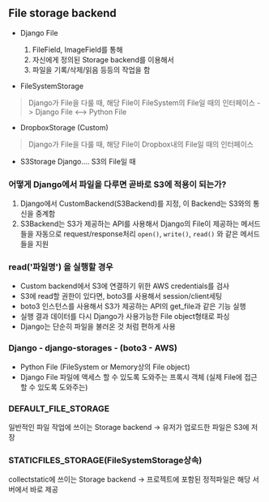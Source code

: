 ## File storage backend

- Django File
    1. FileField, ImageField를 통해
    2. 자신에게 정의된 Storage backend를 이용해서
    3. 파일을 기록/삭제/읽음 등등의 작업을 함


- FileSystemStorage
> Django가 File을 다룰 때, 해당 File이 FileSystem의 File일 때의 인터페이스 -> Django File <--> Python File

- DropboxStorage (Custom)
> Django가 File을 다룰 때, 해당 File이 Dropbox내의 File일 때의 인터페이스

- S3Storage
    Django.... S3의 File일 때


### 어떻게 Django에서 파일을 다루면 곧바로 S3에 적용이 되는가?

1. Django에서 CustomBackend(S3Backend)를 지정, 이 Backend는 S3와의 통신을 중계함
2. S3Backend는 S3가 제공하는 API를 사용해서 Django의 File이 제공하는 메서드들을 자동으로 request/response처리 `open()`, `write()`, `read()` 와 같은 메서드들을 지원

### read('파일명') 을 실행할 경우

- Custom backend에서 S3에 연결하기 위한 AWS credentials를 검사
- S3에 read할 권한이 있다면, boto3를 사용해서 session/client세팅
- boto3 인스턴스를 사용해서 S3가 제공하는 API의 get_file과 같은 기능 실행
- 실행 결과 데이터를 다시 Django가 사용가능한 File object형태로 파싱
- Django는 단순히 파일을 불러온 것 처럼 편하게 사용

### Django - django-storages - (boto3 - AWS)

- Python File (FileSystem or Memory상의 File object)
- Django File
    파일에 액세스 할 수 있도록 도와주는 프록시 객체 
    (실제 File에 접근할 수 있도록 도와주는)
    
### DEFAULT_FILE_STORAGE
일반적인 파일 작업에 쓰이는 Storage backend -> 유저가 업로드한 파일은 S3에 저장

### STATICFILES_STORAGE(FileSystemStorage상속)
collectstatic에 쓰이는 Storage backend -> 프로젝트에 포함된 정적파일은 해당 서버에서 바로 제공